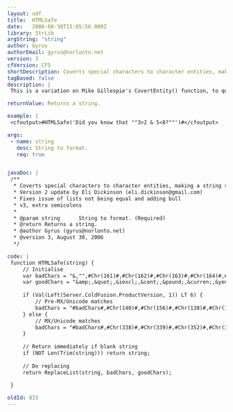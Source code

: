 ```yaml
---
layout: udf
title:  HTMLSafe
date:   2006-08-30T15:05:56.000Z
library: StrLib
argString: "string"
author: Gyrus
authorEmail: gyrus@norlonto.net
version: 3
cfVersion: CF5
shortDescription: Coverts special characters to character entities, making a string safe for display in HTML.
tagBased: false
description: |
 This is a variation on Mike Gillespie's CovertEntity() function, to quickly parse a string for safe display in HTML. Includes decimal entity codes for non-standard characters, and dynamically adjusts to Unicode or non-Unicode matching, depending on CF version.

returnValue: Returns a string.

example: |
 <cfoutput>#HTMLSafe('Did you know that ""3>2 & 5<8?""')#</cfoutput>

args:
 - name: string
   desc: String to format.
   req: true


javaDoc: |
 /**
  * Coverts special characters to character entities, making a string safe for display in HTML.
  * Version 2 update by Eli Dickinson (eli.dickinson@gmail.com)
  * Fixes issue of lists not being equal and adding bull
  * v3, extra semicolons
  * 
  * @param string      String to format. (Required)
  * @return Returns a string. 
  * @author Gyrus (gyrus@norlonto.net) 
  * @version 3, August 30, 2006 
  */

code: |
 function HTMLSafe(string) {
     // Initialise
     var badChars = "&,"",#Chr(161)#,#Chr(162)#,#Chr(163)#,#Chr(164)#,#Chr(165)#,#Chr(166)#,#Chr(167)#,#Chr(168)#,#Chr(169)#,#Chr(170)#,#Chr(171)#,#Chr(172)#,#Chr(173)#,#Chr(174)#,#Chr(175)#,#Chr(176)#,#Chr(177)#,#Chr(178)#,#Chr(179)#,#Chr(180)#,#Chr(181)#,#Chr(182)#,#Chr(183)#,#Chr(184)#,#Chr(185)#,#Chr(186)#,#Chr(187)#,#Chr(188)#,#Chr(189)#,#Chr(190)#,#Chr(191)#,#Chr(215)#,#Chr(247)#,#Chr(192)#,#Chr(193)#,#Chr(194)#,#Chr(195)#,#Chr(196)#,#Chr(197)#,#Chr(198)#,#Chr(199)#,#Chr(200)#,#Chr(201)#,#Chr(202)#,#Chr(203)#,#Chr(204)#,#Chr(205)#,#Chr(206)#,#Chr(207)#,#Chr(208)#,#Chr(209)#,#Chr(210)#,#Chr(211)#,#Chr(212)#,#Chr(213)#,#Chr(214)#,#Chr(216)#,#Chr(217)#,#Chr(218)#,#Chr(219)#,#Chr(220)#,#Chr(221)#,#Chr(222)#,#Chr(223)#,#Chr(224)#,#Chr(225)#,#Chr(226)#,#Chr(227)#,#Chr(228)#,#Chr(229)#,#Chr(230)#,#Chr(231)#,#Chr(232)#,#Chr(233)#,#Chr(234)#,#Chr(235)#,#Chr(236)#,#Chr(237)#,#Chr(238)#,#Chr(239)#,#Chr(240)#,#Chr(241)#,#Chr(242)#,#Chr(243)#,#Chr(244)#,#Chr(245)#,#Chr(246)#,#Chr(248)#,#Chr(249)#,#Chr(250)#,#Chr(251)#,#Chr(252)#,#Chr(253)#,#Chr(254)#,#Chr(255)#";
     var goodChars = "&amp;,&quot;,&iexcl;,&cent;,&pound;,&curren;,&yen;,&brvbar;,&sect;,&uml;,&copy;,&ordf;,&laquo;,&not;,&shy;,&reg;,&macr;,&deg;,&plusmn;,&sup2;,&sup3;,&acute;,&micro;,&para;,&middot;,&cedil;,&sup1;,&ordm;,&raquo;,&frac14;,&frac12;,&frac34;,&iquest;,&times;,&divide;,&Agrave;,&Aacute;,&Acirc;,&Atilde;,&Auml;,&Aring;,&AElig;,&Ccedil;,&Egrave;,&Eacute;,&Ecirc;,&Euml;,&Igrave;,&Iacute;,&Icirc;,&Iuml;,&ETH;,&Ntilde;,&Ograve;,&Oacute;,&Ocirc;,&Otilde;,&Ouml;,&Oslash;,&Ugrave;,&Uacute;,&Ucirc;,&Uuml;,&Yacute;,&THORN;,&szlig;,&agrave;,&aacute;,&acirc;,&atilde;,&auml;,&aring;,&aelig;,&ccedil;,&egrave;,&eacute;,&ecirc;,&euml;,&igrave;,&iacute;,&icirc;,&iuml;,&eth;,&ntilde;,&ograve;,&oacute;,&ocirc;,&otilde;,&ouml;,&oslash;,&ugrave;,&uacute;,&ucirc;,&uuml;,&yacute;,&thorn;,&yuml;,&##338;,&##339;,&##352;,&##353;,&##376;,&##710;,&##8211;,&##8212;,&##8216;,&##8217;,&##8218;,&##8220;,&##8221;,&##8222;,&##8224;,&##8225;,&##8240;,&##8249;,&##8250;,&##8364;,<sup><small>TM</small></sup>,&bull;";
 
     if (Val(Left(Server.ColdFusion.ProductVersion, 1)) LT 6) {
         // Pre-MX/Unicode matches
         badChars = "#badChars#,#Chr(140)#,#Chr(156)#,#Chr(138)#,#Chr(154)#,#Chr(159)#,#Chr(136)#,#Chr(150)#,#Chr(151)#,#Chr(145)#,#Chr(146)#,#Chr(130)#,#Chr(147)#,#Chr(148)#,#Chr(132)#,#Chr(134)#,#Chr(135)#,#Chr(137)#,#Chr(139)#,#Chr(155)#,#Chr(128)#,#Chr(153)#,#Chr(149)#";
     } else {
         // MX/Unicode matches
         badChars = "#badChars#,#Chr(338)#,#Chr(339)#,#Chr(352)#,#Chr(353)#,#Chr(376)#,#Chr(710)#,#Chr(8211)#,#Chr(8212)#,#Chr(8216)#,#Chr(8217)#,#Chr(8218)#,#Chr(8220)#,#Chr(8221)#,#Chr(8222)#,#Chr(8224)#,#Chr(8225)#,#Chr(8240)#,#Chr(8249)#,#Chr(8250)#,#Chr(8364)#,#Chr(8482)#,#Chr(8226)#";
     }
 
     // Return immediately if blank string
     if (NOT Len(Trim(string))) return string;
     
     // Do replacing
     return ReplaceList(string, badChars, goodChars);
 
 }

oldId: 833
---
```


